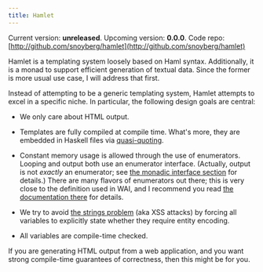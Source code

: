 ```yaml
---
title: Hamlet
---
```

Current version: **unreleased**. Upcoming version: **0.0.0**. Code repo: [http://github.com/snoyberg/hamlet](http://github.com/snoyberg/hamlet)

Hamlet is a templating system loosely based on Haml syntax. Additionally, it is
a monad to support efficient generation of textual data. Since the former is
more usual use case, I will address that first.

Instead of attempting to be a generic templating system, Hamlet attempts to
excel in a specific niche. In particular, the following design goals are
central:

* We only care about HTML output.

* Templates are fully compiled at compile time. What's more, they are embedded in Haskell files via [quasi-quoting](http://www.haskell.org/haskellwiki/Quasiquotation).

* Constant memory usage is allowed through the use of enumerators. Looping and output both use an enumerator interface. (Actually, output is not *exactly* an enumerator; see <a href="$root/hamlet/monad.html">the monadic interface section</a> for details.) There are many flavors of enumerators out there; this is very close to the definition used in WAI, and I recommend you read [the documentation there](http://hackage.haskell.org/packages/archive/wai/0.0.0/doc/html/Network-Wai.html#8) for details.

* We try to avoid [the strings problem](http://blog.moertel.com/articles/2006/10/18/a-type-based-solution-to-the-strings-problem) (aka XSS attacks) by forcing all variables to explicitly state whether they require entity encoding.

* All variables are compile-time checked.

If you are generating HTML output from a web application, and you want strong compile-time guarantees of correctness, then this might be for you.
